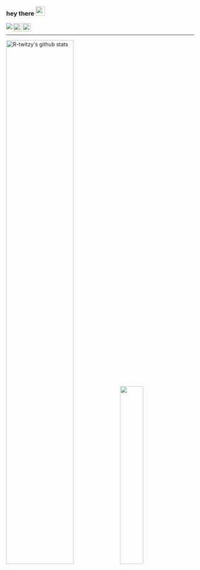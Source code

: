 ### hey there <img src="https://media.giphy.com/media/hvRJCLFzcasrR4ia7z/giphy.gif" width="25px"> 

<img align="left" src="https://visitor-badge.glitch.me/badge?page_id=r-twitzy.r-twitzy" />
<a href="https://www.instagram.com/m.ramaaa__/">
  <img align="left" alt="Rama's Instagram" width="22px" src="https://raw.githubusercontent.com/hussainweb/hussainweb/main/icons/instagram.png" />
</a>
<a href="https://www.linkedin.com/in/walyul-ahdi-maulana-ramadhan-4574b6231/">
  <img align="left" alt="Rama's LinkedIN" width="22px" src="https://raw.githubusercontent.com/peterthehan/peterthehan/master/assets/linkedin.svg" />
</a>
<br>
<hr />

<img src="https://github-readme-stats.vercel.app/api?username=R-twitzy&show_icons=true&include_all_commits=true&theme=radical" alt="R-twitzy's github stats" width="60%"/>
<img src="https://github-readme-stats.vercel.app/api/top-langs/?username=R-twitzy&layout=compact&theme=radical" width="35%"/>
<br>
